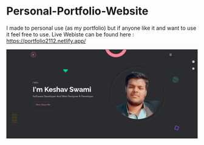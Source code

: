 # Personal-Portfolio-Website
I made to personal use (as my portfolio) but if anyone like it 
and want to use it feel free to use. Live Webiste can be found here : https://portfolio2112.netlify.app/

![](Template/Template.png)
